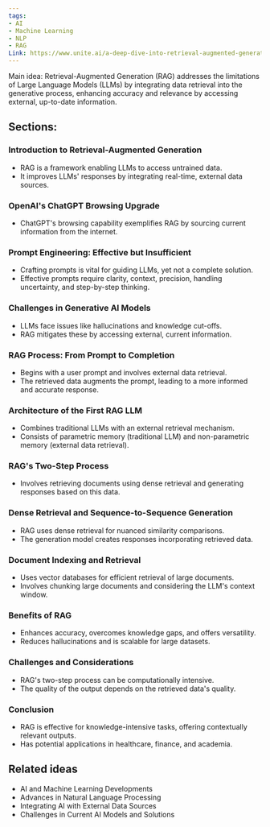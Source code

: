 ```yaml
---
tags:
- AI
- Machine Learning
- NLP
- RAG
Link: https://www.unite.ai/a-deep-dive-into-retrieval-augmented-generation-in-llm/
---
```


Main idea: Retrieval-Augmented Generation (RAG) addresses the limitations of Large Language Models (LLMs) by integrating data retrieval into the generative process, enhancing accuracy and relevance by accessing external, up-to-date information.

## Sections:

### Introduction to Retrieval-Augmented Generation

- RAG is a framework enabling LLMs to access untrained data.
- It improves LLMs' responses by integrating real-time, external data sources​[](https://www.unite.ai/a-deep-dive-into-retrieval-augmented-generation-in-llm/#:~:text=%23%23%20Introduction%20to%20Retrieval,the%20nature%20of%20your%20data)​.

### OpenAI's ChatGPT Browsing Upgrade

- ChatGPT's browsing capability exemplifies RAG by sourcing current information from the internet​[](https://www.unite.ai/a-deep-dive-into-retrieval-augmented-generation-in-llm/)​.

### Prompt Engineering: Effective but Insufficient

- Crafting prompts is vital for guiding LLMs, yet not a complete solution.
- Effective prompts require clarity, context, precision, handling uncertainty, and step-by-step thinking​[](https://www.unite.ai/a-deep-dive-into-retrieval-augmented-generation-in-llm/)​.

### Challenges in Generative AI Models

- LLMs face issues like hallucinations and knowledge cut-offs.
- RAG mitigates these by accessing external, current information​[](https://www.unite.ai/a-deep-dive-into-retrieval-augmented-generation-in-llm/)​.

### RAG Process: From Prompt to Completion

- Begins with a user prompt and involves external data retrieval.
- The retrieved data augments the prompt, leading to a more informed and accurate response​[](https://www.unite.ai/a-deep-dive-into-retrieval-augmented-generation-in-llm/)​​[](https://www.unite.ai/a-deep-dive-into-retrieval-augmented-generation-in-llm/#:~:text=,the%20model%27s%20original%20training%20corpus)​​[](https://www.unite.ai/a-deep-dive-into-retrieval-augmented-generation-in-llm/#:~:text=,time%20data%20retrieved)​.

### Architecture of the First RAG LLM

- Combines traditional LLMs with an external retrieval mechanism.
- Consists of parametric memory (traditional LLM) and non-parametric memory (external data retrieval)​[](https://www.unite.ai/a-deep-dive-into-retrieval-augmented-generation-in-llm/)​.

### RAG's Two-Step Process

- Involves retrieving documents using dense retrieval and generating responses based on this data​[](https://www.unite.ai/a-deep-dive-into-retrieval-augmented-generation-in-llm/)​.

### Dense Retrieval and Sequence-to-Sequence Generation

- RAG uses dense retrieval for nuanced similarity comparisons.
- The generation model creates responses incorporating retrieved data​[](https://www.unite.ai/a-deep-dive-into-retrieval-augmented-generation-in-llm/#:~:text=,relationships%20beyond%20mere%20keyword%20matching)​​[](https://www.unite.ai/a-deep-dive-into-retrieval-augmented-generation-in-llm/#:~:text=%23%23%23%203.%20Sequence,it%27s%20coherent%20and%20contextually%20relevant)​.

### Document Indexing and Retrieval

- Uses vector databases for efficient retrieval of large documents.
- Involves chunking large documents and considering the LLM's context window​[](https://www.unite.ai/a-deep-dive-into-retrieval-augmented-generation-in-llm/)​.

### Benefits of RAG

- Enhances accuracy, overcomes knowledge gaps, and offers versatility.
- Reduces hallucinations and is scalable for large datasets​[](https://www.unite.ai/a-deep-dive-into-retrieval-augmented-generation-in-llm/)​.

### Challenges and Considerations

- RAG's two-step process can be computationally intensive.
- The quality of the output depends on the retrieved data's quality​[](https://www.unite.ai/a-deep-dive-into-retrieval-augmented-generation-in-llm/#:~:text=,curated%20retrieval%20corpus%20is%20crucial)​.

### Conclusion

- RAG is effective for knowledge-intensive tasks, offering contextually relevant outputs.
- Has potential applications in healthcare, finance, and academia​[](https://www.unite.ai/a-deep-dive-into-retrieval-augmented-generation-in-llm/)​.

## Related ideas

- AI and Machine Learning Developments
- Advances in Natural Language Processing
- Integrating AI with External Data Sources
- Challenges in Current AI Models and Solutions